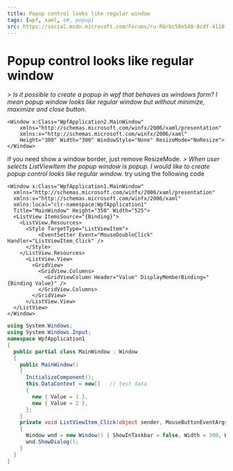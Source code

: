 ```yaml
---
title: Popup control looks like regular window
tags: [wpf, xaml, c#, popup]
src: https://social.msdn.microsoft.com/Forums/ru-RU/bc50e540-8cdf-4110-902f-1b418ebc9452/popup-control-look-like-regular-window?forum=wpf
---
```

# Popup control looks like regular window
*> Is it possible to create a popup in wpf that behaves as windows form? I mean popup window looks like regular window but without minimize, maximize and close button.*
```xaml
<Window x:Class="WpfApplication2.MainWindow"
    xmlns="http://schemas.microsoft.com/winfx/2006/xaml/presentation"
    xmlns:x="http://schemas.microsoft.com/winfx/2006/xaml"
    Height="300" Width="300" WindowStyle="None" ResizeMode="NoResize">
</Window>
```
if you need show a window border, just remove ResizeMode.
*> When user selects ListViewItem the popup window is popup. I would like to create popup control looks like regular window.*
try using the following code
```xaml
<Window x:Class="WpfApplication1.MainWindow"
  xmlns="http://schemas.microsoft.com/winfx/2006/xaml/presentation"
  xmlns:x="http://schemas.microsoft.com/winfx/2006/xaml"
  xmlns:local="clr-namespace:WpfApplication1"
  Title="MainWindow" Height="350" Width="525">
  <ListView ItemsSource="{Binding}">
    <ListView.Resources>
      <Style TargetType="ListViewItem">
          <EventSetter Event="MouseDoubleClick" Handler="ListViewItem_Click" />
      </Style>
    </ListView.Resources>
      <ListView.View>
        <GridView>
          <GridView.Columns>
            <GridViewColumn Header="Value" DisplayMemberBinding="{Binding Value}" />
          </GridView.Columns>
        </GridView>
      </ListView.View>
  </ListView>
</Window>
```
```c#
using System.Windows;
using System.Windows.Input;
namespace WpfApplication1
{
  public partial class MainWindow : Window
  {
    public MainWindow()
    {
      InitializeComponent();
      this.DataContext = new[]   // test data
      {
        new { Value = 1 },
        new { Value = 2 },
      };
    }
    private void ListViewItem_Click(object sender, MouseButtonEventArgs e)
    {
      Window wnd = new Window() { ShowInTaskbar = false, Width = 300, Height = 300 };
      wnd.ShowDialog();
    }
  }
}
```
